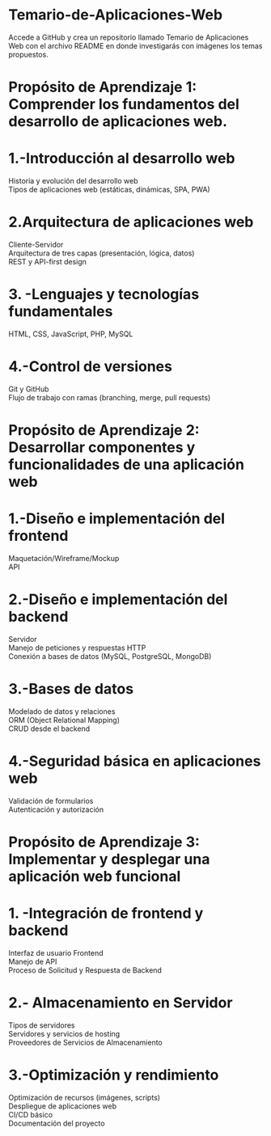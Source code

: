 # Temario-de-Aplicaciones-Web
Accede a GitHub y crea un repositorio llamado Temario de Aplicaciones Web con el archivo README en donde investigarás con imágenes los temas propuestos.

# Propósito de Aprendizaje 1: Comprender los fundamentos del desarrollo de aplicaciones web.  
# 1.-Introducción al desarrollo web  
Historia y evolución del desarrollo web  
Tipos de aplicaciones web (estáticas, dinámicas, SPA, PWA)  
# 2.Arquitectura de aplicaciones web  
Cliente-Servidor  
Arquitectura de tres capas (presentación, lógica, datos)  
REST y API-first design  
# 3. -Lenguajes y tecnologías fundamentales  
HTML, CSS, JavaScript, PHP, MySQL  
# 4.-Control de versiones  
Git y GitHub  
Flujo de trabajo con ramas (branching, merge, pull requests)  

# Propósito de Aprendizaje 2: Desarrollar componentes y funcionalidades de una aplicación web  
# 1.-Diseño e implementación del frontend  
Maquetación/Wireframe/Mockup  
API  
# 2.-Diseño e implementación del backend  
Servidor  
Manejo de peticiones y respuestas HTTP  
Conexión a bases de datos (MySQL, PostgreSQL, MongoDB)  
# 3.-Bases de datos  
 Modelado de datos y relaciones  
ORM (Object Relational Mapping)  
CRUD desde el backend  
# 4.-Seguridad básica en aplicaciones web  
Validación de formularios  
Autenticación y autorización   

# Propósito de Aprendizaje 3: Implementar y desplegar una aplicación web funcional  
# 1. -Integración de frontend y backend  
Interfaz de usuario Frontend  
Manejo de API  
Proceso de Solicitud y Respuesta de Backend  

# 2.- Almacenamiento en Servidor  
Tipos de servidores   
Servidores y servicios de hosting   
Proveedores de Servicios de Almacenamiento  

# 3.-Optimización y rendimiento  
Optimización de recursos (imágenes, scripts)  
Despliegue de aplicaciones web  
CI/CD básico  
Documentación del proyecto  
